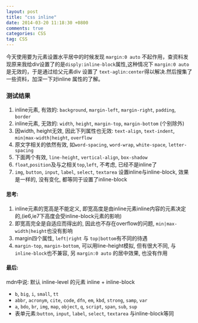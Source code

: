 ```yaml
---
layout: post
title: "css inline"
date: 2014-03-20 11:18:30 +0800
comments: true
categories: CSS
tag: CSS
---
```

今天使用要为元素设置水平居中的时候发现 `margin:0 auto` 不起作用，查资料发现原来我给div设置了的是`disply:inline-block`属性,这种情况下 `margin:0 auto` 是无效的，于是通过给父元素div 设置了 `text-aglin:center`得以解决.然后搜集了一些资料，加深一下对inline 属性的了解。
### 测试结果 
1. inline元素, 有效的: `background`, `margin-left`, `margin-right`, `padding`, `border`
2. inline元素, 无效的: `width`, `height`, `margin-top`, `margin-bottom` (个别除外)
3. 因width, height无效, 因此下列属性也无效: `text-align`, `text-indent`, `min|max-width|height`, `overflow` 
4. 原文字相关的依然有效, 如`word-spacing`,  `word-wrap`,  `white-space`, `letter-spacing` 
5. 下面两个有效, `line-height`, `vertical-align`, `box-shadow` 
6. `float`,`position`及与之相关`top`,`left`, 不考虑, 已经不是inline了 
7. `img`, `button`, `input`, `label`, `select`, `textarea` 设置inline与inline-block, 效果是一样的, 没有变化, 都等同于设置了inline-block 

#### 思考: 
1. inline元素的宽高是不能定义, 即宽高度是由inline元素inline内容的元素决定的,(ie6,ie7下高度会受inline-block元素的影响) 
2. 即宽高完全是自适应而得出的, 因此也不存在overflow的问题, `min|max-width|height`也没有影响 
3. margin四个属性, `left|right` 与 `top|bottom`有不同的待遇 
4. `margin-top`, `margin-bottom`, 可以用line-height模拟, 但有很大不同, 与`inline-block`也不兼容,  另 `margin:0 auto` 的居中效果, 也没有作用 

#### 最后: 
mdn中说: 默认 inline-level 的元素 inline + inline-block 

- `b`, `big`, `i`, `small`, `tt`
- `abbr`, `acronym`, `cite`, `code`, `dfn`, `em`, `kbd`, `strong`, `samp`, `var`
- `a`, `bdo`, `br`, `img`, `map`, `object`, `q`, `script`, `span`, `sub`, `sup`
- 表单元素:`button`, `input`, `label`, `select`, `textarea` 与inline-block等同